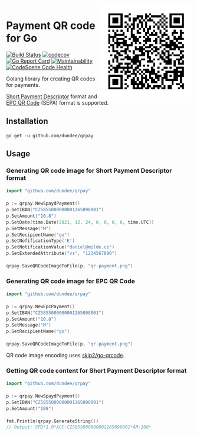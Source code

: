 <img src="./qr-payment.png" alt="QR code for payment" align="right">

# Payment QR code for Go

[![Build Status](https://travis-ci.com/dundee/qrpay.svg?branch=master)](https://travis-ci.com/dundee/qrpay)
[![codecov](https://codecov.io/gh/dundee/qrpay/branch/master/graph/badge.svg)](https://codecov.io/gh/dundee/qrpay)
[![Go Report Card](https://goreportcard.com/badge/github.com/dundee/qrpay)](https://goreportcard.com/report/github.com/dundee/qrpay)
[![Maintainability](https://api.codeclimate.com/v1/badges/6b488832f724e32e0c6e/maintainability)](https://codeclimate.com/github/dundee/qrpay/maintainability)
[![CodeScene Code Health](https://codescene.io/projects/14391/status-badges/code-health)](https://codescene.io/projects/14391)

Golang library for creating QR codes for payments.

[Short Payment Descriptor](https://en.wikipedia.org/wiki/Short_Payment_Descriptor) format and
[EPC QR Code](https://en.wikipedia.org/wiki/EPC_QR_code) (SEPA) format is supported.

## Installation

    go get -u github.com/dundee/qrpay

## Usage

### Generating QR code image for Short Payment Descriptor format

```Go
import "github.com/dundee/qrpay"

p := qrpay.NewSpaydPayment()
p.SetIBAN("CZ5855000000001265098001")
p.SetAmount("10.8")
p.SetDate(time.Date(2021, 12, 24, 0, 0, 0, 0, time.UTC))
p.SetMessage("M")
p.SetRecipientName("go")
p.SetNofificationType('E')
p.SetNotificationValue("daniel@milde.cz")
p.SetExtendedAttribute("vs", "1234567890")

qrpay.SaveQRCodeImageToFile(p, "qr-payment.png")
```

### Generating QR code image for EPC QR Code

```Go
import "github.com/dundee/qrpay"

p := qrpay.NewEpcPayment()
p.SetIBAN("CZ5855000000001265098001")
p.SetAmount("10.8")
p.SetMessage("M")
p.SetRecipientName("go")

qrpay.SaveQRCodeImageToFile(p, "qr-payment.png")
```

QR code image encoding uses [skip2/go-qrcode](https://github.com/skip2/go-qrcode).

### Getting QR code content for Short Payment Descriptor format

```Go
import "github.com/dundee/qrpay"

p := qrpay.NewSpaydPayment()
p.SetIBAN("CZ5855000000001265098001")
p.SetAmount("108")

fmt.Println(qrpay.GenerateString())
// Output: SPD*1.0*ACC:CZ5855000000001265098001*AM:108*
```